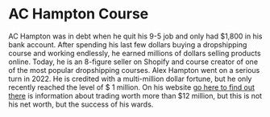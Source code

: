 # AC Hampton Course
AC Hampton was in debt when he quit his 9-5 job and only had $1,800 in his bank account. After spending his last few dollars buying a dropshipping course and working endlessly, he earned millions of dollars selling products online. Today, he is an 8-figure seller on Shopify and course creator of one of the most popular dropshipping courses.
Alex Hampton went on a serious turn in 2022. He is credited with a multi-million dollar fortune, but he only recently reached the level of $ 1 million. On his website [go here to find out there](https://wifihustlin.com/ac-hampton/) is information about trading worth more than $12 million, but this is not his net worth, but the success of his wards.
